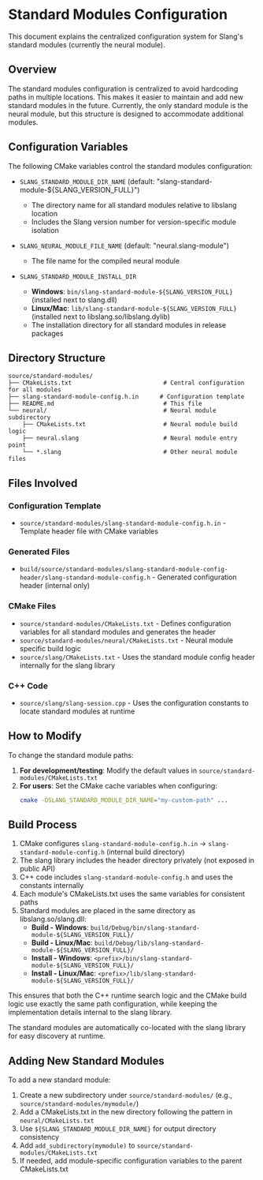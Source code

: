 # Standard Modules Configuration

This document explains the centralized configuration system for Slang's standard modules (currently the neural module).

## Overview

The standard modules configuration is centralized to avoid hardcoding paths in multiple locations. This makes it easier to maintain and add new standard modules in the future. Currently, the only standard module is the neural module, but this structure is designed to accommodate additional modules.

## Configuration Variables

The following CMake variables control the standard modules configuration:

- `SLANG_STANDARD_MODULE_DIR_NAME` (default: "slang-standard-module-${SLANG_VERSION_FULL}")
  - The directory name for all standard modules relative to libslang location
  - Includes the Slang version number for version-specific module isolation

- `SLANG_NEURAL_MODULE_FILE_NAME` (default: "neural.slang-module")
  - The file name for the compiled neural module

- `SLANG_STANDARD_MODULE_INSTALL_DIR`
  - **Windows**: `bin/slang-standard-module-${SLANG_VERSION_FULL}` (installed next to slang.dll)
  - **Linux/Mac**: `lib/slang-standard-module-${SLANG_VERSION_FULL}` (installed next to libslang.so/libslang.dylib)
  - The installation directory for all standard modules in release packages

## Directory Structure

```
source/standard-modules/
├── CMakeLists.txt                          # Central configuration for all modules
├── slang-standard-module-config.h.in      # Configuration template
├── README.md                               # This file
└── neural/                                 # Neural module subdirectory
    ├── CMakeLists.txt                      # Neural module build logic
    ├── neural.slang                        # Neural module entry point
    └── *.slang                             # Other neural module files
```

## Files Involved

### Configuration Template
- `source/standard-modules/slang-standard-module-config.h.in` - Template header file with CMake variables

### Generated Files
- `build/source/standard-modules/slang-standard-module-config-header/slang-standard-module-config.h` - Generated configuration header (internal only)

### CMake Files
- `source/standard-modules/CMakeLists.txt` - Defines configuration variables for all standard modules and generates the header
- `source/standard-modules/neural/CMakeLists.txt` - Neural module specific build logic
- `source/slang/CMakeLists.txt` - Uses the standard module config header internally for the slang library

### C++ Code
- `source/slang/slang-session.cpp` - Uses the configuration constants to locate standard modules at runtime

## How to Modify

To change the standard module paths:

1. **For development/testing**: Modify the default values in `source/standard-modules/CMakeLists.txt`
2. **For users**: Set the CMake cache variables when configuring:
   ```bash
   cmake -DSLANG_STANDARD_MODULE_DIR_NAME="my-custom-path" ...
   ```

## Build Process

1. CMake configures `slang-standard-module-config.h.in` → `slang-standard-module-config.h` (internal build directory)
2. The slang library includes the header directory privately (not exposed in public API)
3. C++ code includes `slang-standard-module-config.h` and uses the constants internally
4. Each module's CMakeLists.txt uses the same variables for consistent paths
5. Standard modules are placed in the same directory as libslang.so/slang.dll:
   - **Build - Windows**: `build/Debug/bin/slang-standard-module-${SLANG_VERSION_FULL}/`
   - **Build - Linux/Mac**: `build/Debug/lib/slang-standard-module-${SLANG_VERSION_FULL}/`
   - **Install - Windows**: `<prefix>/bin/slang-standard-module-${SLANG_VERSION_FULL}/`
   - **Install - Linux/Mac**: `<prefix>/lib/slang-standard-module-${SLANG_VERSION_FULL}/`

This ensures that both the C++ runtime search logic and the CMake build logic use exactly the same path configuration, while keeping the implementation details internal to the slang library.

The standard modules are automatically co-located with the slang library for easy discovery at runtime.

## Adding New Standard Modules

To add a new standard module:

1. Create a new subdirectory under `source/standard-modules/` (e.g., `source/standard-modules/mymodule/`)
2. Add a CMakeLists.txt in the new directory following the pattern in `neural/CMakeLists.txt`
3. Use `${SLANG_STANDARD_MODULE_DIR_NAME}` for output directory consistency
4. Add `add_subdirectory(mymodule)` to `source/standard-modules/CMakeLists.txt`
5. If needed, add module-specific configuration variables to the parent CMakeLists.txt
